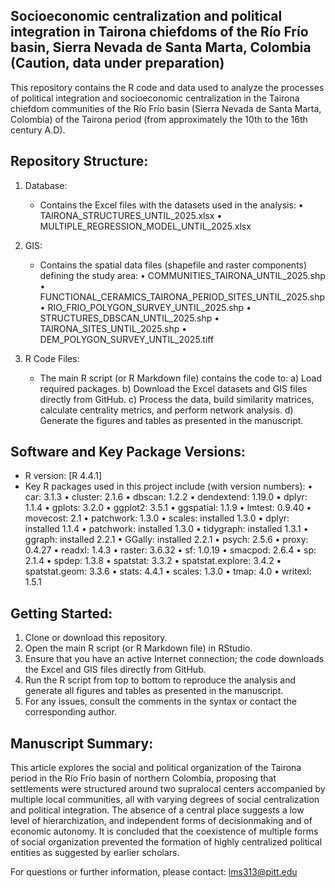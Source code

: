 Socioeconomic centralization and political integration in Tairona chiefdoms of the Río Frío basin, Sierra Nevada de Santa Marta, Colombia (Caution, data under preparation)
--------------------------------------------------------------

This repository contains the R code and data used to analyze the processes of political integration and socioeconomic centralization in the Tairona chiefdom communities of the Río Frío basin (Sierra Nevada de Santa Marta, Colombia) of the Tairona period (from approximately the 10th to the 16th century A.D).

Repository Structure:
----------------------------------
1. Database:
   - Contains the Excel files with the datasets used in the analysis:
     • TAIRONA_STRUCTURES_UNTIL_2025.xlsx
     • MULTIPLE_REGRESSION_MODEL_UNTIL_2025.xlsx

2. GIS:
   - Contains the spatial data files (shapefile  and raster components) defining the study area:
     • COMMUNITIES_TAIRONA_UNTIL_2025.shp
     • FUNCTIONAL_CERAMICS_TAIRONA_PERIOD_SITES_UNTIL_2025.shp
     • RIO_FRIO_POLYGON_SURVEY_UNTIL_2025.shp
     • STRUCTURES_DBSCAN_UNTIL_2025.shp
     • TAIRONA_SITES_UNTIL_2025.shp
     • DEM_POLYGON_SURVEY_UNTIL_2025.tiff    

3. R Code Files:
   - The main R script (or R Markdown file) contains the code to:
     a) Load required packages.
     b) Download the Excel datasets and GIS files directly from GitHub.
     c) Process the data, build similarity matrices, calculate centrality metrics, and perform network analysis.
     d) Generate the figures and tables as presented in the manuscript.

Software and Key Package Versions:
----------------------------------
- R version: [R 4.4.1]
- Key R packages used in this project include (with version numbers):
  • car: 3.1.3
  • cluster: 2.1.6
  • dbscan: 1.2.2
  • dendextend: 1.19.0
  • dplyr: 1.1.4
  • gplots: 3.2.0
  • ggplot2: 3.5.1
  • ggspatial: 1.1.9
  • lmtest: 0.9.40 
  • movecost: 2.1
  • patchwork: 1.3.0
  • scales: installed 1.3.0 
  • dplyr: installed 1.1.4 
  • patchwork: installed 1.3.0 
  • tidygraph: installed 1.3.1 
  • ggraph: installed 2.2.1 
  • GGally: installed 2.2.1 
  • psych: 2.5.6
  • proxy: 0.4.27
  • readxl: 1.4.3
  • raster: 3.6.32
  • sf: 1.0.19
  • smacpod: 2.6.4
  • sp: 2.1.4
  • spdep: 1.3.8
  • spatstat: 3.3.2
  • spatstat.explore: 3.4.2
  • spatstat.geom: 3.3.6 
  • stats: 4.4.1
  • scales: 1.3.0 
  • tmap: 4.0
  • writexl: 1.5.1  

Getting Started:
----------------------------------
1. Clone or download this repository.
2. Open the main R script (or R Markdown file) in RStudio.
3. Ensure that you have an active Internet connection; the code downloads the Excel and GIS files directly from GitHub.
4. Run the R script from top to bottom to reproduce the analysis and generate all figures and tables as presented in the manuscript.
5. For any issues, consult the comments in the syntax or contact the corresponding author.

Manuscript Summary:
----------------------------------
This article explores the social and political organization of the Tairona period in the Río Frío basin of northern Colombia, proposing that settlements were structured around two supralocal centers accompanied by multiple local communities, all with varying degrees of social centralization and political integration. The absence of a central place suggests a low level of hierarchization, and independent forms of decisionmaking and of economic autonomy. It is concluded that the coexistence of multiple forms of social organization prevented the formation of highly centralized political entities as suggested by earlier scholars.

For questions or further information, please contact:
lms313@pitt.edu
